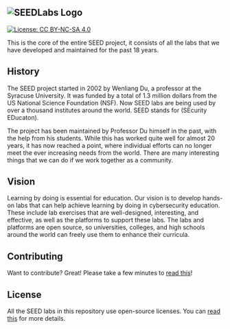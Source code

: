 ![SEEDLabs Logo](https://seedsecuritylabs.org/assets/images/seed_labs_b.png)
--------------------------------------------------------------------------------

[![License: CC BY-NC-SA 4.0](https://img.shields.io/badge/License-CC%20BY--NC--SA%204.0-lightgrey.svg)](https://creativecommons.org/licenses/by-nc-sa/4.0/)

This is the core of the entire SEED project, it consists
of all the labs that we have developed and maintained 
for the past 18 years. 


## History

The SEED project started in 2002 by Wenliang Du, a professor at the Syracuse
University. It was funded by a total of 1.3 million dollars from the US
National Science Foundation (NSF). Now SEED labs are being used by over a
thousand institutes around the world. SEED stands for (SEcurity EDucaton).

The project has been maintained by Professor Du himself in the past, with the help
from his students. While this has worked quite well for almost 20 years, 
it has now reached a point, where individual efforts can no longer meet 
the ever increasing needs from the world. There are many interesting things
that we can do if we work together as a community.

## Vision

Learning by doing is essential for education. 
Our vision is to develop hands-on labs that can help achieve
learning by doing in cybersecurity education.
These include lab exercises that are well-designed, interesting, and effective, 
as well as the platforms to support these labs. 
The labs and platforms are open source, so universities,
colleges, and high schools around the world 
can freely use them to enhance their curricula.


## Contributing

Want to contribute? Great! Please take a few minutes to
[read this](CONTRIBUTING.md)!


## License

All the SEED labs in this repository use open-source licenses. 
You can [read this](LICENSE.md) for more details.

